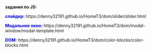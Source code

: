 <p><b>задания по JS:</b></p>
<p><b><font color="blue">слайдер:</font></b> https://denny32191.github.io/HomeT3/dom/slider/slider.html</p>
<p><b><font color="blue">Модальное окно:</font></b> https://denny32191.github.io/HomeT3/dom/modal-window/modal-template.html</p>
<p><b><font color="blue"> DOM:</font></b> https://denny32191.github.io/HomeT3/dom/color-blocks/color-blocks.html
</p>
